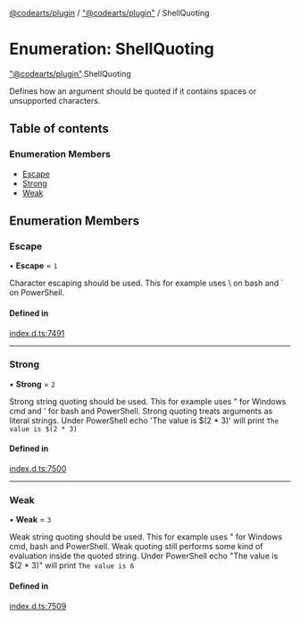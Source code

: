 [@codearts/plugin](../README.md) / ["@codearts/plugin"](../modules/_codearts_plugin_.md) / ShellQuoting

# Enumeration: ShellQuoting

["@codearts/plugin"](../modules/_codearts_plugin_.md).ShellQuoting

Defines how an argument should be quoted if it contains
spaces or unsupported characters.

## Table of contents

### Enumeration Members

- [Escape](codearts_plugin_.ShellQuoting.md#escape)
- [Strong](codearts_plugin_.ShellQuoting.md#strong)
- [Weak](codearts_plugin_.ShellQuoting.md#weak)

## Enumeration Members

### Escape

• **Escape** = ``1``

Character escaping should be used. This for example
uses \ on bash and ` on PowerShell.

#### Defined in

[index.d.ts:7491](https://github.com/shuyaqian/cloudide-plugin-api/blob/3fbdd11/index.d.ts#L7491)

___

### Strong

• **Strong** = ``2``

Strong string quoting should be used. This for example
uses " for Windows cmd and ' for bash and PowerShell.
Strong quoting treats arguments as literal strings.
Under PowerShell echo 'The value is $(2 * 3)' will
print `The value is $(2 * 3)`

#### Defined in

[index.d.ts:7500](https://github.com/shuyaqian/cloudide-plugin-api/blob/3fbdd11/index.d.ts#L7500)

___

### Weak

• **Weak** = ``3``

Weak string quoting should be used. This for example
uses " for Windows cmd, bash and PowerShell. Weak quoting
still performs some kind of evaluation inside the quoted
string.  Under PowerShell echo "The value is $(2 * 3)"
will print `The value is 6`

#### Defined in

[index.d.ts:7509](https://github.com/shuyaqian/cloudide-plugin-api/blob/3fbdd11/index.d.ts#L7509)
